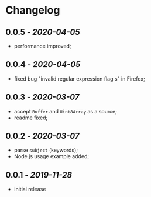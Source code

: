 # Changelog

## **0.0.5** - *2020-04-05*
* performance improved;

## **0.0.4** - *2020-04-05*
* fixed bug "invalid regular expression flag s" in Firefox;

## **0.0.3** - *2020-03-07*
* accept `Buffer` and `Uint8Array` as a source;
* readme fixed;

## **0.0.2** - *2020-03-07*
* parse `subject` (keywords);
* Node.js usage example added;

## **0.0.1** - *2019-11-28*
* initial release